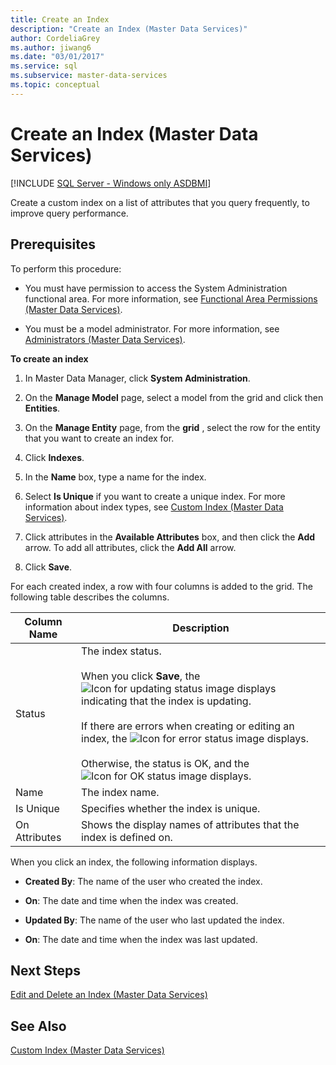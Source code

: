 ```yaml
---
title: Create an Index
description: "Create an Index (Master Data Services)"
author: CordeliaGrey
ms.author: jiwang6
ms.date: "03/01/2017"
ms.service: sql
ms.subservice: master-data-services
ms.topic: conceptual
---
```

# Create an Index (Master Data Services)

[!INCLUDE [SQL Server - Windows only ASDBMI](../includes/applies-to-version/sql-windows-only-asdbmi.md)]

  Create a custom index on a list of attributes that you query frequently, to improve query performance.  
  
## Prerequisites  
 To perform this procedure:  
  
-   You must have permission to access the System Administration functional area. For more information, see [Functional Area Permissions &#40;Master Data Services&#41;](../master-data-services/functional-area-permissions-master-data-services.md).  
  
-   You must be a model administrator. For more information, see [Administrators &#40;Master Data Services&#41;](../master-data-services/administrators-master-data-services.md).  
  
 **To create an index**  
  
1.  In Master Data Manager, click **System Administration**.  
  
2.  On the **Manage Model** page, select a model from the grid and click then **Entities**.  
  
3.  On the **Manage Entity** page, from the **grid** , select the row for the entity that you want to create an index for.  
  
4.  Click **Indexes**.  
  
5.  In the **Name** box, type a name for the index.  
  
6.  Select **Is Unique** if you want to create a unique index. For more information about index types, see [Custom Index &#40;Master Data Services&#41;](../master-data-services/custom-index-master-data-services.md).  
  
7.  Click attributes in the **Available Attributes** box, and then click the **Add** arrow. To add all attributes, click the **Add All** arrow.  
  
8.  Click **Save**.  
  
 For each created index, a row with four columns is added to the grid. The following table describes the columns.  
  
|Column Name|Description|  
|-----------------|-----------------|  
|Status|The index status.<br /><br /> When you click **Save**, the ![Icon for updating status](../master-data-services/media/mds-statusicon-updating.png "Icon for updating status") image displays indicating that the index is updating.<br /><br /> If there are errors when creating or editing an index, the ![Icon for error status](../master-data-services/media/mds-statusicon-error.png "Icon for error status") image displays.<br /><br /> Otherwise, the status is OK, and the ![Icon for OK status](../master-data-services/media/mds-statusicon-ok.png "Icon for OK status") image displays.|  
|Name|The index name.|  
|Is Unique|Specifies whether the index is unique.|  
|On Attributes|Shows the display names  of attributes that the index is defined on.|  
  
 When you click an index, the following information displays.  
  
-   **Created By**: The name of the user who created the index.  
  
-   **On**: The date and time when the index was created.  
  
-   **Updated By**: The name of the user who last updated the index.  
  
-   **On**: The date and time when the index was last updated.  
  
## Next Steps  
 [Edit and Delete an Index &#40;Master Data Services&#41;](../master-data-services/edit-and-delete-an-index-master-data-services.md)  
  
## See Also  
 [Custom Index &#40;Master Data Services&#41;](../master-data-services/custom-index-master-data-services.md)  
  
  
